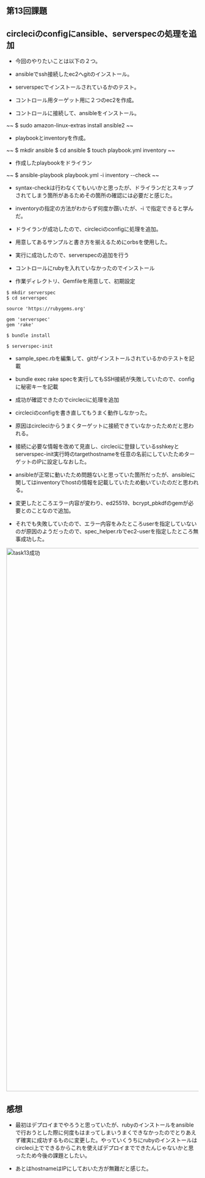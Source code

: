 ## 第13回課題
## circleciのconfigにansible、serverspecの処理を追加

* 今回のやりたいことは以下の２つ。

* ansibleでssh接続したec2へgitのインストール。

* serverspecでインストールされているかのテスト。

* コントロール用ターゲット用に２つのec2を作成。

* コントロールに接続して、ansibleをインストール。

~~
$ sudo amazon-linux-extras install ansible2
~~

* playbookとinventoryを作成。

~~
$ mkdir ansible 
$ cd ansible
$ touch playbook.yml inventory
~~

* 作成したplaybookをドライラン

~~
$ ansible-playbook playbook.yml -i inventory --check
~~

* syntax-checkは行わなくてもいいかと思ったが、ドライランだとスキップされてしまう箇所があるためその箇所の確認には必要だと感じた。

* inventoryの指定の方法がわからず何度か躓いたが、-i で指定できると学んだ。

* ドライランが成功したので、circleciのconfigに処理を追加。

* 用意してあるサンプルと書き方を揃えるためにorbsを使用した。

* 実行に成功したので、serverspecの追加を行う

* コントロールにrubyを入れていなかったのでインストール

* 作業ディレクトリ、Gemfileを用意して、初期設定

~~~
$ mkdir serverspec
$ cd serverspec
~~~

~~~
source 'https://rubygems.org'

gem 'serverspec'
gem 'rake'
~~~

~~~
$ bundle install 
~~~

~~~
$ serverspec-init
~~~

* sample_spec.rbを編集して、gitがインストールされているかのテストを記載

* bundle exec rake specを実行してもSSH接続が失敗していたので、configに秘密キーを記載

* 成功が確認できたのでcircleciに処理を追加

* circleciのconfigを書き直してもうまく動作しなかった。

* 原因はcircleciからうまくターゲットに接続できていなかったためだと思われる。

* 接続に必要な情報を改めて見直し、circleciに登録しているsshkeyとserverspec-init実行時のtargethostnameを任意の名前にしていたためターゲットのIPに設定しなおした。

* ansibleが正常に動いたため問題ないと思っていた箇所だったが、ansibleに関してはinventoryでhostの情報を記載していたため動いていたのだと思われる。

* 変更したところエラー内容が変わり、ed25519、bcrypt_pbkdfのgemが必要とのことなので追加。

* それでも失敗していたので、エラー内容をみたところuserを指定していないのが原因のようだったので、spec_helper.rbでec2-userを指定したところ無事成功した。

<img width="1420" alt="task13成功" src="https://user-images.githubusercontent.com/111736198/233903282-083045fd-feda-443d-8932-461d25496923.png">

## 感想
* 最初はデプロイまでやろうと思っていたが、rubyのインストールをansibleで行おうとした際に何度もはまってしまいうまくできなかったのでとりあえず確実に成功するものに変更した。やっていくうちにrubyのインストールはcircleci上でできるからこれを使えばデプロイまでできたんじゃないかと思ったため今後の課題としたい。

* あとはhostnameはIPにしておいた方が無難だと感じた。
